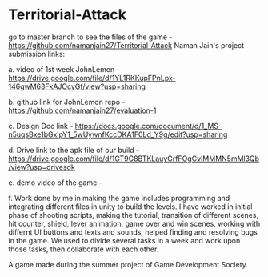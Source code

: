 # Territorial-Attack
go to master branch to see the files of the game - https://github.com/namanjain27/Territorial-Attack
Naman Jain's
project submission links:

a. video of 1st week JohnLemon - https://drive.google.com/file/d/1YL1RKKupFPnLpx-146gwM63FkAJOcyGf/view?usp=sharing

b. github link for JohnLemon repo - https://github.com/namanjain27/evaluation-1

c. Design Doc link - https://docs.google.com/document/d/1_MS-n5uqsBxe1bGxIpY1_5wUywnfKccDKA1F0Ld_Y9g/edit?usp=sharing

d. Drive link to the apk file of our build - https://drive.google.com/file/d/1GT9G8BTKLauyGrfFOgCvIMMMN5mMl3Qb/view?usp=drivesdk

e. demo video of the game - 

f. Work done by me in making the game includes programming and integrating different files in unity to build the levels. I have worked in initial phase of shooting scripts, making the tutorial, transition of different scenes, hit counter, shield, lever animation, game over and win scenes, working with differnt UI buttons and texts and sounds, helped finding and resolving bugs in the game. We used to divide several tasks in a week and work upon those tasks, then collaborate with each other. 

A game made during the summer project of Game Development Society.
